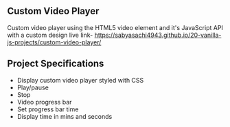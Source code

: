 ## Custom Video Player

Custom video player using the HTML5 video element and it's JavaScript API with a custom design
live link- https://sabyasachi4943.github.io/20-vanilla-js-projects/custom-video-player/
## Project Specifications

- Display custom video player styled with CSS
- Play/pause
- Stop
- Video progress bar
- Set progress bar time
- Display time in mins and seconds
